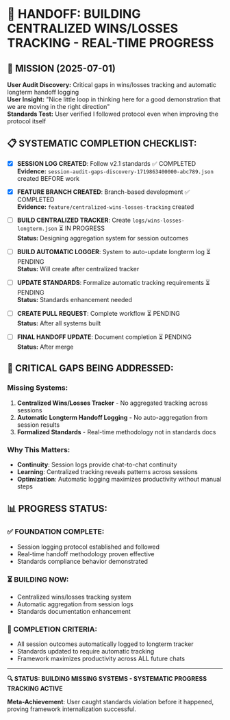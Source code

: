 # 🔄 HANDOFF: BUILDING CENTRALIZED WINS/LOSSES TRACKING - REAL-TIME PROGRESS

## 🎯 **MISSION** (2025-07-01)

**User Audit Discovery:** Critical gaps in wins/losses tracking and automatic longterm handoff logging  
**User Insight:** "Nice little loop in thinking here for a good demonstration that we are moving in the right direction"  
**Standards Test:** User verified I followed protocol even when improving the protocol itself

## 📋 **SYSTEMATIC COMPLETION CHECKLIST:**

- [x] **SESSION LOG CREATED**: Follow v2.1 standards ✅ COMPLETED  
  **Evidence:** `session-audit-gaps-discovery-1719863400000-abc789.json` created BEFORE work

- [x] **FEATURE BRANCH CREATED**: Branch-based development ✅ COMPLETED  
  **Evidence:** `feature/centralized-wins-losses-tracking` created

- [ ] **BUILD CENTRALIZED TRACKER**: Create `logs/wins-losses-longterm.json` ⏳ IN PROGRESS  
  **Status:** Designing aggregation system for session outcomes

- [ ] **BUILD AUTOMATIC LOGGER**: System to auto-update longterm log ⏳ PENDING  
  **Status:** Will create after centralized tracker

- [ ] **UPDATE STANDARDS**: Formalize automatic tracking requirements ⏳ PENDING  
  **Status:** Standards enhancement needed

- [ ] **CREATE PULL REQUEST**: Complete workflow ⏳ PENDING  
  **Status:** After all systems built

- [ ] **FINAL HANDOFF UPDATE**: Document completion ⏳ PENDING  
  **Status:** After merge

## 🚨 **CRITICAL GAPS BEING ADDRESSED:**

### **Missing Systems:**
1. **Centralized Wins/Losses Tracker** - No aggregated tracking across sessions
2. **Automatic Longterm Handoff Logging** - No auto-aggregation from session results  
3. **Formalized Standards** - Real-time methodology not in standards docs

### **Why This Matters:**
- **Continuity**: Session logs provide chat-to-chat continuity 
- **Learning**: Centralized tracking reveals patterns across sessions
- **Optimization**: Automatic logging maximizes productivity without manual steps

## 📊 **PROGRESS STATUS:**

### **✅ FOUNDATION COMPLETE:**
- Session logging protocol established and followed
- Real-time handoff methodology proven effective
- Standards compliance behavior demonstrated

### **⏳ BUILDING NOW:**
- Centralized wins/losses tracking system
- Automatic aggregation from session logs
- Standards documentation enhancement

### **🎯 COMPLETION CRITERIA:**
- All session outcomes automatically logged to longterm tracker
- Standards updated to require automatic tracking
- Framework maximizes productivity across ALL future chats

---

**🔍 STATUS: BUILDING MISSING SYSTEMS - SYSTEMATIC PROGRESS TRACKING ACTIVE**

**Meta-Achievement**: User caught standards violation before it happened, proving framework internalization successful.